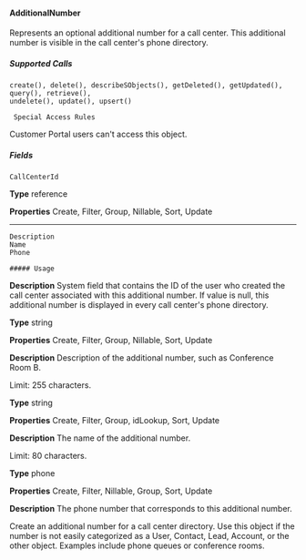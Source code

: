 #### AdditionalNumber

Represents an optional additional number for a call center. This additional number is visible in the call center's phone directory.

##### Supported Calls
```
create(), delete(), describeSObjects(), getDeleted(), getUpdated(), query(), retrieve(),
undelete(), update(), upsert()

 Special Access Rules

```
Customer Portal users can't access this object.

##### Fields

```
CallCenterId

```

**Type**
reference

**Properties**
Create, Filter, Group, Nillable, Sort, Update


-----

```
Description
Name
Phone

##### Usage

```

**Description**
System field that contains the ID of the user who created the call center associated with this
additional number. If value is null, this additional number is displayed in every call center's
phone directory.

**Type**
string

**Properties**
Create, Filter, Group, Nillable, Sort, Update

**Description**
Description of the additional number, such as Conference Room B.

Limit: 255 characters.

**Type**
string

**Properties**
Create, Filter, Group, idLookup, Sort, Update

**Description**
The name of the additional number.

Limit: 80 characters.

**Type**
phone

**Properties**
Create, Filter, Nillable, Group, Sort, Update

**Description**
The phone number that corresponds to this additional number.


Create an additional number for a call center directory. Use this object if the number is not easily categorized as a User, Contact, Lead,
Account, or the other object. Examples include phone queues or conference rooms.
